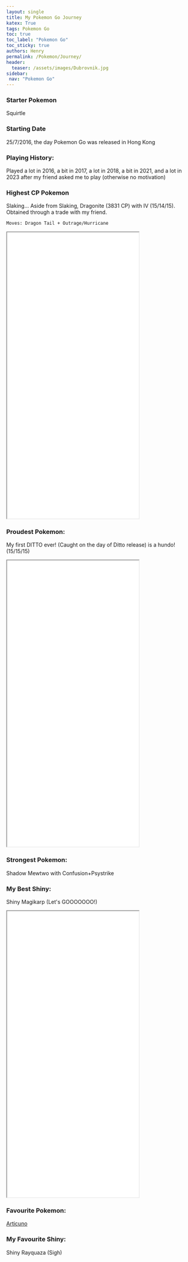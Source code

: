 ```yaml
---
layout: single
title: My Pokemon Go Journey
katex: True
tags: Pokemon Go
toc: true
toc_label: "Pokemon Go"
toc_sticky: true
authors: Henry
permalink: /Pokemon/Journey/
header:
  teaser: /assets/images/Dubrovnik.jpg
sidebar:
 nav: "Pokemon Go"
---
```


### Starter Pokemon
Squirtle

### Starting Date
25/7/2016, the day Pokemon Go was released in Hong Kong 

### Playing History:
Played a lot in 2016, a bit in 2017, a lot in 2018, a bit in 2021, and a lot in 2023 after my friend asked me to play (otherwise no motivation)

### Highest CP Pokemon
Slaking...
Aside from Slaking, Dragonite (3831 CP) with IV (15/14/15). Obtained through a trade with my friend. 

```bash
Moves: Dragon Tail + Outrage/Hurricane
```

<iframe src="/assets/images/Dragonite.JPG" width="351px" height="760px"></iframe>


### Proudest Pokemon:
My first DITTO ever! (Caught on the day of Ditto release) is a hundo! (15/15/15)

<iframe src="/assets/images/Ditto.JPG" width="351px" height="760px" ></iframe>



### Strongest Pokemon:
Shadow Mewtwo with Confusion+Psystrike

### My Best Shiny:
Shiny Magikarp (Let's GOOOOOOO!)

<iframe src="/assets/images/Magikarp.JPG" width="351px" height="760px"></iframe>

### Favourite Pokemon:
[Articuno](https://gamepress.gg/pokemongo/pokemon/144)

### My Favourite Shiny:
Shiny Rayquaza (Sigh)





